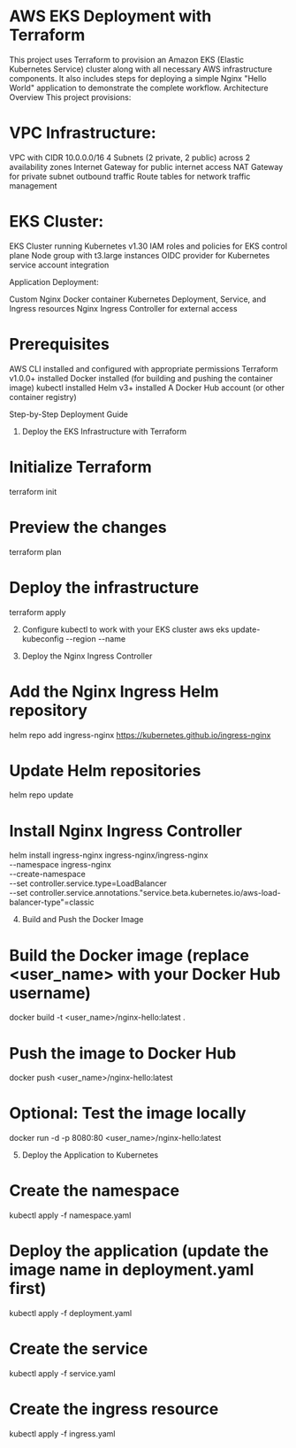 # AWS EKS Deployment with Terraform
This project uses Terraform to provision an Amazon EKS (Elastic Kubernetes Service) cluster along with all necessary AWS infrastructure components. It also includes steps for deploying a simple Nginx "Hello World" application to demonstrate the complete workflow.
Architecture Overview
This project provisions:

# VPC Infrastructure:

VPC with CIDR 10.0.0.0/16
4 Subnets (2 private, 2 public) across 2 availability zones
Internet Gateway for public internet access
NAT Gateway for private subnet outbound traffic
Route tables for network traffic management


# EKS Cluster:

EKS Cluster running Kubernetes v1.30
IAM roles and policies for EKS control plane
Node group with t3.large instances
OIDC provider for Kubernetes service account integration


Application Deployment:

Custom Nginx Docker container
Kubernetes Deployment, Service, and Ingress resources
Nginx Ingress Controller for external access



# Prerequisites

AWS CLI installed and configured with appropriate permissions
Terraform v1.0.0+ installed
Docker installed (for building and pushing the container image)
kubectl installed
Helm v3+ installed
A Docker Hub account (or other container registry)




Step-by-Step Deployment Guide
1. Deploy the EKS Infrastructure with Terraform
  # Initialize Terraform
  terraform init
  
  # Preview the changes
  terraform plan
  
  # Deploy the infrastructure
  terraform apply

2. Configure kubectl to work with your EKS cluster
aws eks update-kubeconfig --region <provide the resion where provision> --name <name of you eks cluster>

3. Deploy the Nginx Ingress Controller
# Add the Nginx Ingress Helm repository
helm repo add ingress-nginx https://kubernetes.github.io/ingress-nginx

# Update Helm repositories
helm repo update

# Install Nginx Ingress Controller
helm install ingress-nginx ingress-nginx/ingress-nginx \
  --namespace ingress-nginx \
  --create-namespace \
  --set controller.service.type=LoadBalancer \
  --set controller.service.annotations."service\.beta\.kubernetes\.io/aws-load-balancer-type"=classic
  
4. Build and Push the Docker Image
# Build the Docker image (replace <user_name> with your Docker Hub username)
docker build -t <user_name>/nginx-hello:latest .

# Push the image to Docker Hub
docker push <user_name>/nginx-hello:latest

# Optional: Test the image locally
docker run -d -p 8080:80 <user_name>/nginx-hello:latest

5. Deploy the Application to Kubernetes
# Create the namespace
kubectl apply -f namespace.yaml

# Deploy the application (update the image name in deployment.yaml first)
kubectl apply -f deployment.yaml

# Create the service
kubectl apply -f service.yaml

# Create the ingress resource
kubectl apply -f ingress.yaml


